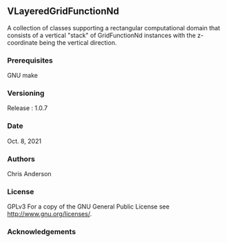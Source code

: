 ## VLayeredGridFunctionNd

A collection of classes supporting a rectangular computational domain that consists of a vertical "stack" of GridFunctionNd instances with the z-coordinate being the vertical direction.


### Prerequisites

GNU make

### Versioning

Release : 1.0.7

### Date 

Oct. 8, 2021 

### Authors

Chris Anderson

### License

GPLv3  For a copy of the GNU General Public License see <http://www.gnu.org/licenses/>.

### Acknowledgements


















